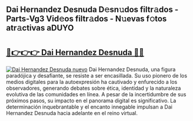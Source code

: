 ## Dai Hernandez Desnuda D𝚎sn𝚞dos filtr𝚊dos - Parts-Vg3 Vid𝚎os filtr𝚊dos - N𝚞evas f𝚘tos atr𝚊ctivas aDUYO

# <h2><a href="http://mb9b45.tromn.icu/?c=Dai+Hernandez+Desnuda">🔗👉👉👉 Dai Hernandez Desnuda 🔗🔗</a></h2>

[![Dai Hernandez Desnuda nuevo](https://i.imgur.com/pEAQMta.gif)](http://mb9b45.tromn.icu/?c=Dai+Hernandez+Desnuda)
Dai Hernandez Desnuda, una figura paradójica y desafiante, se resiste a ser encasillada. Su uso pionero de los medios digitales para la autoexpresión ha cautivado y enfurecido a los observadores, generando debates sobre ética, identidad y la naturaleza evolutiva de las comunidades en línea. A pesar de la incertidumbre de sus próximos pasos, su impacto en el panorama digital es significativo. La determinación inquebrantable y el encanto innegable impulsan a Dai Hernandez Desnuda hacia adelante en el reino virtual.
